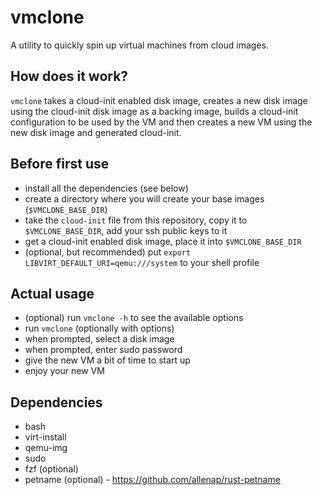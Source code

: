 # vmclone

A utility to quickly spin up virtual machines from cloud images.

## How does it work?
`vmclone` takes a cloud-init enabled disk image, creates a new disk image using the cloud-init disk image as a backing image, builds a cloud-init configuration to be used by the VM and then creates a new VM using the new disk image and generated cloud-init.

## Before first use
- install all the dependencies (see below)
- create a directory where you will create your base images (`$VMCLONE_BASE_DIR`)
- take the `cloud-init` file from this repository, copy it to `$VMCLONE_BASE_DIR`, add your ssh public keys to it
- get a cloud-init enabled disk image, place it into `$VMCLONE_BASE_DIR`
- (optional, but recommended) put `export LIBVIRT_DEFAULT_URI=qemu:///system` to your shell profile

## Actual usage
- (optional) run `vmclone -h` to see the available options
- run `vmclone` (optionally with options)
- when prompted, select a disk image
- when prompted, enter sudo password
- give the new VM a bit of time to start up
- enjoy your new VM

## Dependencies
- bash
- virt-install
- qemu-img
- sudo
- fzf (optional)
- petname (optional) - https://github.com/allenap/rust-petname


